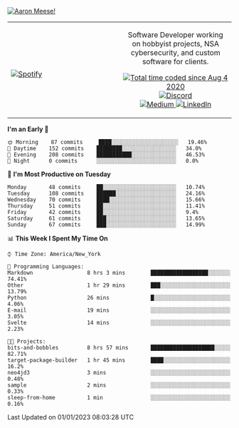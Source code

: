 [![Aaron Meese!](https://user-images.githubusercontent.com/17814535/88975338-a2aabf00-d27f-11ea-963f-8a19608716b4.png)](https://github.com/ajmeese7/readme-ascii "README ASCII")

<!-- Modified from project here: https://github.com/novatorem/novatorem -->
<table width="100%">
  <tr>
  <td width="50%">

&nbsp; <br> [![Spotify](https://ajmeese7.vercel.app/api/spotify)](https://open.spotify.com/user/ajmeese)

  </td>
  <td width="50%">
    <p align="center">
    Software Developer working on hobbyist projects, NSA cybersecurity, and custom software for clients.
    </p>
    <p align="center">
      <a href="https://wakatime.com/@f726891d-3b02-46cd-9b60-e8c59f9e2b14">
        <img src="https://wakatime.com/badge/user/f726891d-3b02-46cd-9b60-e8c59f9e2b14.svg" alt="Total time coded since Aug 4 2020" title="WakaTime" />
      </a>
      <a href="http://link.aaronmeese.com/discord">
        <img src="https://img.shields.io/badge/discord-ajmeese7%234835-369?style=flat-square&logo=discord&logoColor=white&color=purple" alt="Discord" title="Discord">
      </a>
      <br />
      <a href="https://link.aaronmeese.com/medium">
        <img src="https://img.shields.io/badge/medium-ajmeese7-1DB954?style=flat-square&logo=medium&logoColor=white" alt="Medium" title="Medium">
      </a>
      <a href="https://link.aaronmeese.com/linkedin">
        <img src="https://img.shields.io/badge/linkedIn-aaronmeese-1DB954?style=flat-square&logo=linkedin&logoColor=white&color=blue" alt="LinkedIn" title="LinkedIn">
      </a>
    </p>
  </td>

</table>

[//]: <> (The `&nbsp;` is to have Aphelion take up more space)

<!--START_SECTION:waka-->
**I'm an Early 🐤** 

```text
🌞 Morning    87 commits     ████░░░░░░░░░░░░░░░░░░░░░   19.46% 
🌆 Daytime    152 commits    ████████░░░░░░░░░░░░░░░░░   34.0% 
🌃 Evening    208 commits    ███████████░░░░░░░░░░░░░░   46.53% 
🌙 Night      0 commits      ░░░░░░░░░░░░░░░░░░░░░░░░░   0.0%

```
📅 **I'm Most Productive on Tuesday** 

```text
Monday       48 commits     ██░░░░░░░░░░░░░░░░░░░░░░░   10.74% 
Tuesday      108 commits    ██████░░░░░░░░░░░░░░░░░░░   24.16% 
Wednesday    70 commits     ████░░░░░░░░░░░░░░░░░░░░░   15.66% 
Thursday     51 commits     ██░░░░░░░░░░░░░░░░░░░░░░░   11.41% 
Friday       42 commits     ██░░░░░░░░░░░░░░░░░░░░░░░   9.4% 
Saturday     61 commits     ███░░░░░░░░░░░░░░░░░░░░░░   13.65% 
Sunday       67 commits     ███░░░░░░░░░░░░░░░░░░░░░░   14.99%

```


📊 **This Week I Spent My Time On** 

```text
⌚︎ Time Zone: America/New_York

💬 Programming Languages: 
Markdown                 8 hrs 3 mins        ██████████████████░░░░░░░   74.41% 
Other                    1 hr 29 mins        ███░░░░░░░░░░░░░░░░░░░░░░   13.79% 
Python                   26 mins             █░░░░░░░░░░░░░░░░░░░░░░░░   4.06% 
E-mail                   19 mins             ░░░░░░░░░░░░░░░░░░░░░░░░░   3.05% 
Svelte                   14 mins             ░░░░░░░░░░░░░░░░░░░░░░░░░   2.23%

🐱‍💻 Projects: 
bits-and-bobbles         8 hrs 57 mins       ████████████████████░░░░░   82.71% 
target-package-builder   1 hr 45 mins        ████░░░░░░░░░░░░░░░░░░░░░   16.2% 
neo4jd3                  3 mins              ░░░░░░░░░░░░░░░░░░░░░░░░░   0.48% 
sample                   2 mins              ░░░░░░░░░░░░░░░░░░░░░░░░░   0.33% 
sleep-from-home          1 min               ░░░░░░░░░░░░░░░░░░░░░░░░░   0.16%

```


 Last Updated on 01/01/2023 08:03:28 UTC
<!--END_SECTION:waka-->
